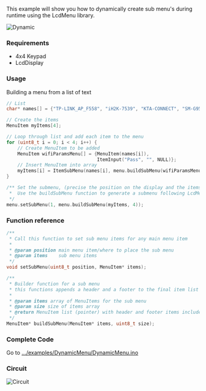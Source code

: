 This example will show you how to dynamically create sub menu's during runtime using the LcdMenu library.

![Dynamic](https://i.imgur.com/7eqko4N.gif)

### Requirements
- 4x4 Keypad
- LcdDisplay

### Usage
Building a menu from a list of text

```cpp
// List
char* names[] = {"TP-LINK_AP_F558", "iH2K-7539", "KTA-CONNECT", "SM-G955U241"};

// Create the items
MenuItem myItems[4];

// Loop through list and add each item to the menu
for (uint8_t i = 0; i < 4; i++) {
    // Create MenuItem to be added
    MenuItem wifiParamsMenu[] = {MenuItem(names[i]),
                                 ItemInput("Pass", "", NULL)};
    // Insert MenuItem into array
    myItems[i] = ItemSubMenu(names[i], menu.buildSubMenu(wifiParamsMenu, 2));
}

/** Set the submenu, (precise the position on the display and the items to use).
 *  Use the buildSubMenu function to generate a submenu following LcdMenu's style
 */
menu.setSubMenu(1, menu.buildSubMenu(myItems, 4));
```

### Function reference

```cpp
/**
 * Call this function to set sub menu items for any main menu item
 *
 * @param position main menu item/where to place the sub menu
 * @param items    sub menu items
 */
void setSubMenu(uint8_t position, MenuItem* items);
```

```cpp
/**
 * Builder function for a sub menu
 * this functions appends a header and a footer to the final item list
 *
 * @param items array of MenuItems for the sub menu
 * @param size size of items array
 * @return MenuItem list (pointer) with header and footer items included
 */
MenuItem* buildSubMenu(MenuItem* items, uint8_t size);
```

### Complete Code

Go to [.../examples/DynamicMenu/DynamicMenu.ino](https://github.com/forntoh/LcdMenu/tree/master/examples/DynamicMenu/DynamicMenu.ino)

### Circuit

![Circuit](https://github.com/forntoh/LcdMenu/blob/master/examples/circuit.png)
